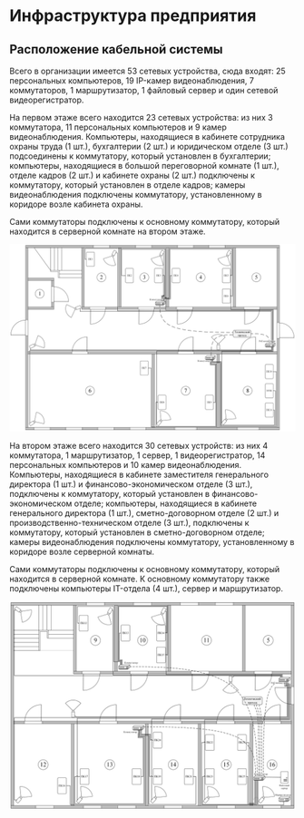 # Инфраструктура предприятия
## Расположение кабельной системы

Всего в организации имеется 53 сетевых устройства, сюда входят: 25 персональных компьютеров, 19 IP-камер видеонаблюдения, 7 коммутаторов, 1 маршрутизатор, 1 файловый сервер и один сетевой видеорегистратор.

На первом этаже всего находится 23 сетевых устройства: из них 3 коммутатора, 11 персональных компьютеров и 9 камер видеонаблюдения. Компьютеры, находящиеся в кабинете сотрудника охраны труда (1 шт.), бухгалтерии (2 шт.) и юридическом отделе (3 шт.) подсоединены к коммутатору, который установлен в бухгалтерии; компьютеры, находящиеся в большой переговорной комнате (1 шт.), отделе кадров (2 шт.) и кабинете охраны (2 шт.) подключены к коммутатору, который установлен в отделе кадров; камеры видеонаблюдения подключены коммутатору, установленному в коридоре возле кабинета охраны. 

Сами коммутаторы подключены к основному коммутатору, который находится в серверной комнате на втором этаже.

![](pics/floor1_old.png)

На втором этаже всего находится 30 сетевых устройств: из них 4 коммутатора, 1 маршрутизатор, 1 сервер, 1 видеорегистратор, 14 персональных компьютеров и 10 камер видеонаблюдения. Компьютеры, находящиеся в кабинете заместителя генерального директора (1 шт.) и финансово-экономическом отделе (3 шт.), подключены к коммутатору, который установлен в финансово-экономическом отделе; компьютеры, находящиеся в кабинете генерального директора (1 шт.), сметно-договорном отделе (2 шт.) и производственно-техническом отделе (3 шт.), подключены к коммутатору, который установлен в сметно-договорном отделе; камеры видеонаблюдения подключены коммутатору, установленному в коридоре возле серверной комнаты.

Сами коммутаторы подключены к основному коммутатору, который находится в серверной комнате. К основному коммутатору также подключены компьютеры IT-отдела (4 шт.), сервер и маршрутизатор.

![](pics/floor2_old.png)
